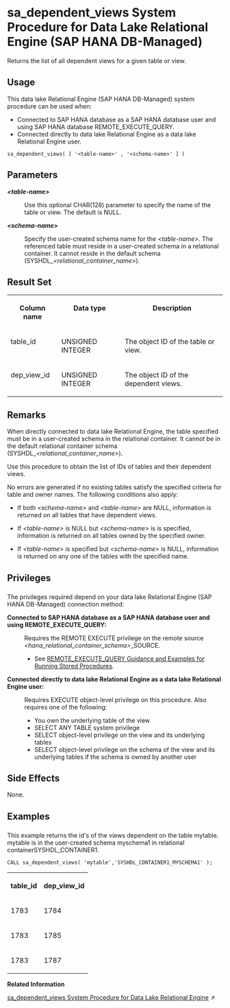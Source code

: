 <!-- loio47783e3af31b4f27a28b41ad534f8332 -->

# sa\_dependent\_views System Procedure for Data Lake Relational Engine \(SAP HANA DB-Managed\)

Returns the list of all dependent views for a given table or view.



<a name="loio47783e3af31b4f27a28b41ad534f8332__section_gz5_gcf_pzb"/>

## Usage

This data lake Relational Engine \(SAP HANA DB-Managed\) system procedure can be used when:

-   Connected to SAP HANA database as a SAP HANA database user and using SAP HANA database REMOTE\_EXECUTE\_QUERY.
-   Connected directly to data lake Relational Engine as a data lake Relational Engine user.



```
sa_dependent_views( [ '<table-name>' , '<schema-name>' ] )
```



<a name="loio47783e3af31b4f27a28b41ad534f8332__section_ygz_n54_rrb"/>

## Parameters


<dl>
<dt><b>

*<table-name\>* 

</b></dt>
<dd>

Use this optional CHAR\(128\) parameter to specify the name of the table or view. The default is NULL.



</dd><dt><b>

*<schema-name\>* 

</b></dt>
<dd>

Specify the user-created schema name for the *<table-name\>*. The referenced table must reside in a user-created schema in a relational container. It cannot reside in the default schema \(SYSHDL\_*<relational\_container\_name\>*\).



</dd>
</dl>



<a name="loio47783e3af31b4f27a28b41ad534f8332__section_qrn_454_rrb"/>

## Result Set


<table>
<tr>
<th valign="top">

Column name

</th>
<th valign="top">

Data type

</th>
<th valign="top">

Description

</th>
</tr>
<tr>
<td valign="top">

table\_id

</td>
<td valign="top">

UNSIGNED INTEGER

</td>
<td valign="top">

The object ID of the table or view.

</td>
</tr>
<tr>
<td valign="top">

dep\_view\_id

</td>
<td valign="top">

UNSIGNED INTEGER

</td>
<td valign="top">

The object ID of the dependent views.

</td>
</tr>
</table>



<a name="loio47783e3af31b4f27a28b41ad534f8332__section_zd2_p54_rrb"/>

## Remarks

When directly connected to data lake Relational Engine, the table specified must be in a user-created schema in the relational container. It cannot be in the default relational container schema \(SYSHDL\_*<relational\_container\_name\>*\).

Use this procedure to obtain the list of IDs of tables and their dependent views.

No errors are generated if no existing tables satisfy the specified criteria for table and owner names. The following conditions also apply:

-   If both *<schema-name\>* and *<table-name\>* are NULL, information is returned on all tables that have dependent views.

-   If *<table-name\>* is NULL but *<schema-name\>* is is specified, information is returned on all tables owned by the specified owner.

-   If *<table-name\>* is specified but *<schema-name\>* is NULL, information is returned on any one of the tables with the specified name.




<a name="loio47783e3af31b4f27a28b41ad534f8332__section_zm1_31b_1yb"/>

## Privileges



### 

The privileges required depend on your data lake Relational Engine \(SAP HANA DB-Managed\) connection method:


<dl>
<dt><b>

Connected to SAP HANA database as a SAP HANA database user and using REMOTE\_EXECUTE\_QUERY:

</b></dt>
<dd>

Requires the REMOTE EXECUTE privilege on the remote source *<hana\_relational\_container\_schema\>*\_SOURCE.

-   See [REMOTE\_EXECUTE\_QUERY Guidance and Examples for Running Stored Procedures](remote-execute-query-guidance-and-examples-for-running-stored-procedures-3e7f86d.md).




</dd><dt><b>

Connected directly to data lake Relational Engine as a data lake Relational Engine user:

</b></dt>
<dd>

Requires EXECUTE object-level privilege on this procedure. Also requires one of the following:

-   You own the underlying table of the view
-   SELECT ANY TABLE system privilege
-   SELECT object-level privilege on the view and its underlying tables
-   SELECT object-level privilege on the schema of the view and its underlying tables if the schema is owned by another user



</dd>
</dl>



<a name="loio47783e3af31b4f27a28b41ad534f8332__section_cf1_q54_rrb"/>

## Side Effects

None.



## Examples



### 

This example returns the id's of the views dependent on the table mytable. mytable is in the user-created schema myschema1 in relational containerSYSHDL\_CONTAINER1.

```
CALL sa_dependent_views( 'mytable','SYSHDL_CONTAINER1_MYSCHEMA1' );
```


<table>
<tr>
<th valign="top">

table\_id

</th>
<th valign="top">

dep\_view\_id

</th>
</tr>
<tr>
<td valign="top">

1783

</td>
<td valign="top">

1784

</td>
</tr>
<tr>
<td valign="top">

1783

</td>
<td valign="top">

1785

</td>
</tr>
<tr>
<td valign="top">

1783

</td>
<td valign="top">

1787

</td>
</tr>
</table>

**Related Information**  


[sa_dependent_views System Procedure for Data Lake Relational Engine](https://help.sap.com/viewer/19b3964099384f178ad08f2d348232a9/2024_3_QRC/en-US/3be595096c5f101489d8d608a7ef882e.html "Returns the list of all dependent views for a given table or view.") :arrow_upper_right:

